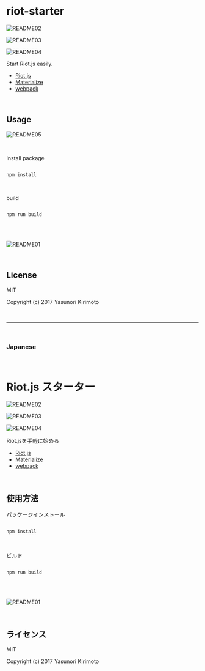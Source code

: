 # riot-starter

![README02](./img/README02.png)

![README03](./img/README03.png)

![README04](./img/README04.png)

Start Riot.js easily.  
- [Riot.js](http://riotjs.com)  
- [Materialize](http://materializecss.com)  
- [webpack](https://webpack.js.org)  

<br/>

## Usage

![README05](./img/README05.png)

<br/>

Install package

```

npm install

```

<br>

build

```

npm run build

```

<br/>
<br/>

![README01](./img/README01.gif)

<br/>

## License
MIT

Copyright (c) 2017 Yasunori Kirimoto

<br/>

---

<br/>

### Japanese

<br/>

# Riot.js スターター

![README02](./img/README02.png)

![README03](./img/README03.png)

![README04](./img/README04.png)

Riot.jsを手軽に始める
- [Riot.js](http://riotjs.com)  
- [Materialize](http://materializecss.com)  
- [webpack](https://webpack.js.org)  

<br/>

##  使用方法

パッケージインストール

```

npm install

```

<br>

ビルド

```

npm run build

```

<br/>
<br/>

![README01](./img/README01.gif)

<br/>

## ライセンス
MIT

Copyright (c) 2017 Yasunori Kirimoto

<br/>
